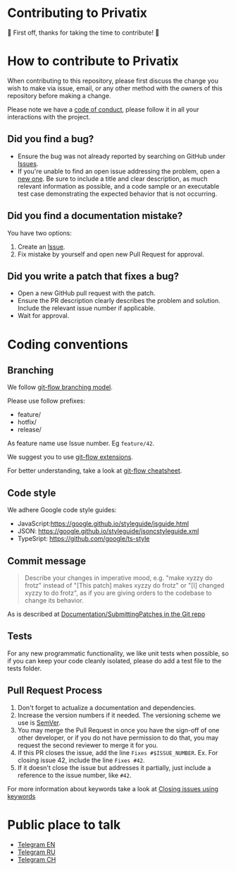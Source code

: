 # Contributing to Privatix
:rocket: First off, thanks for taking the time to contribute! :rocket:

# How to contribute to Privatix

When contributing to this repository, please first discuss the change you wish to make via issue,
email, or any other method with the owners of this repository before making a change.

Please note we have a [code of conduct](CODE_OF_CONDUCT.md), please follow it in all your interactions with the project.

## Did you find a bug?

* Ensure the bug was not already reported by searching on GitHub under [Issues](https://github.com/Privatix/dapp-gui/issues).
* If you're unable to find an open issue addressing the problem, open a [new one](https://github.com/Privatix/dapp-gui/issues/new). Be sure to include a title and clear description, as much relevant information as possible, and a code sample or an executable test case demonstrating the expected behavior that is not occurring.

## Did you find a documentation mistake?

You have two options:
1. Create an [Issue](https://github.com/Privatix/dapp-gui/issues/new).
1. Fix mistake by yourself and open new Pull Request for approval.

## Did you write a patch that fixes a bug?

* Open a new GitHub pull request with the patch.
* Ensure the PR description clearly describes the problem and solution. Include the relevant issue number if applicable.
* Wait for approval.

# Coding conventions

## Branching

We follow [git-flow branching model](http://nvie.com/posts/a-successful-git-branching-model/).

Please use follow prefixes:
* feature/
* hotfix/
* release/

As feature name use Issue number. Eg `feature/42`.

We suggest you to use [git-flow extensions](https://github.com/nvie/gitflow).

For better understanding, take a look at [git-flow cheatsheet](https://danielkummer.github.io/git-flow-cheatsheet/).

## Code style

We adhere Google code style guides:
* JavaScript:https://google.github.io/styleguide/jsguide.html
* JSON: https://google.github.io/styleguide/jsoncstyleguide.xml
* TypeSript: https://github.com/google/ts-style

## Commit message
> Describe your changes in imperative mood, e.g. "make xyzzy do frotz" instead of "[This patch] makes xyzzy do frotz" or "[I] changed xyzzy to do frotz", as if you are giving orders to the codebase to change its behavior.

As is described at [Documentation/SubmittingPatches in the Git repo](https://git.kernel.org/pub/scm/git/git.git/tree/Documentation/SubmittingPatches?id=HEAD#n133)

## Tests

For any new programmatic functionality, we like unit tests when possible, so if you can keep your code cleanly isolated, please do add a test file to the tests folder.

## Pull Request Process

1. Don't forget to actualize a documentation and dependencies.
1. Increase the version numbers if it needed. The versioning scheme we use is [SemVer](http://semver.org/).
1. You may merge the Pull Request in once you have the sign-off of one other developer, or if you do not have permission to do that, you may request the second reviewer to merge it for you.
1. If this PR closes the issue, add the line `Fixes #$ISSUE_NUMBER`. Ex. For closing issue 42, include the line `Fixes #42`.
1. If it doesn't close the issue but addresses it partially, just include a reference to the issue number, like `#42`.

For more information about keywords take a look at [Closing issues using keywords](https://help.github.com/articles/closing-issues-using-keywords/)

# Public place to talk

* [Telegram EN](https://t.me/privatix)
* [Telegram RU](https://t.me/privatix_ru)
* [Telegram CH](https://t.me/privatix_cn)
